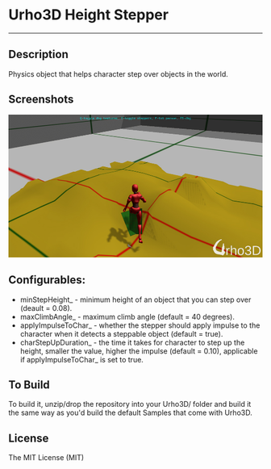 # Urho3D Height Stepper
-----------------------------------------------------------------------------------

Description
-----------------------------------------------------------------------------------
Physics object that helps character step over objects in the world.


Screenshots
-----------------------------------------------------------------------------------
![alt tag](https://github.com/Lumak/Urho3D-Height-Stepper/blob/master/screenshot/stepper.jpg)


Configurables:
-----------------------------------------------------------------------------------
* minStepHeight_ - minimum height of an object that you can step over (deault = 0.08).
* maxClimbAngle_ - maximum climb angle (default = 40 degrees).
* applyImpulseToChar_ - whether the stepper should apply impulse to the character when it detects a steppable object (default = true).
* charStepUpDuration_ - the time it takes for character to step up the height, smaller the value, higher the impulse (default = 0.10), applicable if applyImpulseToChar_ is set to true.

To Build
-----------------------------------------------------------------------------------
To build it, unzip/drop the repository into your Urho3D/ folder and build it the same way as you'd build the default Samples that come with Urho3D.

License
-----------------------------------------------------------------------------------
The MIT License (MIT)







